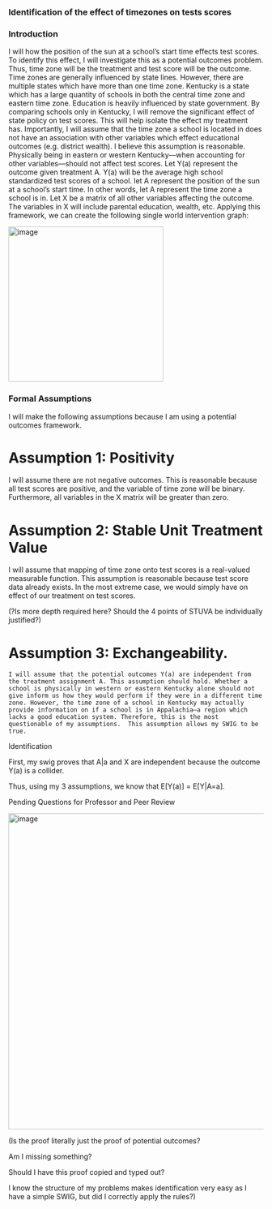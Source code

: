### Identification of the effect of timezones on tests scores

### Introduction
  I will how the position of the sun at a school’s start time effects test scores. To identify this effect, I will investigate this as a potential outcomes problem. Thus, time zone will be the treatment and test score will be the outcome. 
  Time zones are generally influenced by state lines. However, there are multiple states which have more than one time zone. Kentucky is a state which has a large quantity of schools in both the central time zone and eastern time zone. Education is heavily influenced by state government. By comparing schools only in Kentucky, I will remove the significant effect of state policy on test scores. This will help isolate the effect my treatment has.
Importantly, I will assume that the time zone a school is located in does not have an association with other variables which effect educational outcomes (e.g. district wealth). I believe this assumption is reasonable. Physically being in eastern or western Kentucky—when accounting for other variables—should not affect test scores. 
  Let Y(a) represent the outcome given treatment A. Y(a) will be the average high school standardized test scores of a school. let A represent the position of the sun at a school’s start time. In other words, let A represent the time zone a school is in. Let X be a matrix of all other variables affecting the outcome. The variables in X will include parental education, wealth, etc. 
	Applying this framework, we can create the following single world intervention graph:

<img width="306" alt="image" src="https://user-images.githubusercontent.com/113559546/198442446-e658b695-04f9-4827-9ac1-b4c93f12e51d.png">

### Formal Assumptions

I will make the following assumptions because I am using a potential outcomes framework. 

# Assumption 1: Positivity 
I will assume there are not negative outcomes. This is reasonable because all test scores are positive, and the variable of time zone will be binary. Furthermore, all variables in the X matrix will be greater than zero. 

# Assumption 2: Stable Unit Treatment Value
I will assume that mapping of time zone onto test scores is a real-valued measurable function. This assumption is reasonable because test score data already exists. In the most extreme case, we would simply have on effect of our treatment on test scores.

(?Is more depth required here? Should the 4 points of STUVA be individually justified?)
# Assumption 3: Exchangeability.
	I will assume that the potential outcomes Y(a) are independent from the treatment assignment A. This assumption should hold. Whether a school is physically in western or eastern Kentucky alone should not give inform us how they would perform if they were in a different time zone. However, the time zone of a school in Kentucky may actually provide information on if a school is in Appalachia—a region which lacks a good education system. Therefore, this is the most questionable of my assumptions.  This assumption allows my SWIG to be true. 
	
Identification

First, my swig proves that A|a and X are independent because the outcome Y(a) is a collider. 

Thus, using my 3 assumptions, we know that E[Y(a)] = E[Y|A=a]. 

Pending Questions for Professor and Peer Review

<img width="623" alt="image" src="https://user-images.githubusercontent.com/113559546/198450234-af3ea2ca-b973-468c-8a31-56a8db677bd5.png">

(Is the proof literally just the proof of potential outcomes?

Am I missing something?

Should I have this proof copied and typed out?

I know the structure of my problems makes identification very easy as I have a simple SWIG, but did I correctly apply the rules?)
